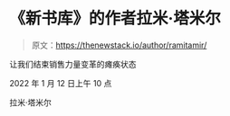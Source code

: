 # 《新书库》的作者拉米·塔米尔

> 原文：<https://thenewstack.io/author/ramitamir/>

让我们结束销售力量变革的瘫痪状态

2022 年 1 月 12 日上午 10 点

拉米·塔米尔